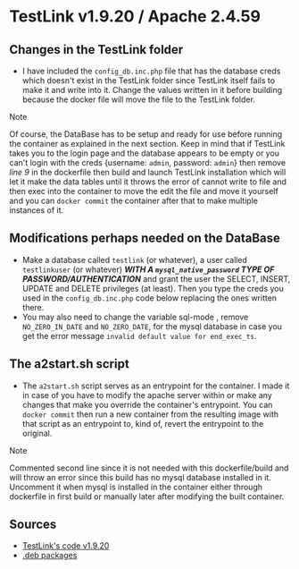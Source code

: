 # TestLink v1.9.20 / Apache 2.4.59

## Changes in the TestLink folder
- I have included the `config_db.inc.php` file that has the database creds which doesn't exist in the TestLink folder since TestLink itself fails to make it and write into it. Change the values written in it before building because the docker file will move the file to the TestLink folder.
> [!NOTE]
> Of course, the DataBase has to be setup and ready for use before running the container as explained in the next section. Keep in mind that if TestLink takes you to the login page and the database appears to be empty or you can't login with the creds {username: `admin`, password: `admin`} then remove *line 9* in the dockerfile then build and launch TestLink installation which will let it make the data tables until it throws the error of cannot write to file and then exec into the container to move the edit the file and move it yourself and you can `docker commit` the container after that to make multiple instances of it.
## Modifications perhaps needed on the DataBase
- Make a database called `testlink` (or whatever), a user called `testlinkuser` (or whatever) ***WITH A `mysql_native_password` TYPE OF PASSWORD/AUTHENTICATION*** and grant the user the SELECT, INSERT, UPDATE and DELETE privileges (at least). Then you type the creds you used in the `config_db.inc.php` code below replacing the ones written there.
- You may also need to change the variable sql-mode , remove `NO_ZERO_IN_DATE` and `NO_ZERO_DATE`, for the mysql database in case you get the error message `invalid default value for end_exec_ts`.
## The a2start.sh script
- The `a2start.sh` script serves as an entrypoint for the container. I made it in case of you have to modify the apache server within or make any changes that make you override the container's entrypoint. You can `docker commit` then run a new container from the resulting image with that script as an entrypoint to, kind of, revert the entrypoint to the original.
> [!NOTE]
> Commented second line since it is not needed with this dockerfile/build and will throw an error since this build has no mysql database installed in it. Uncomment it when mysql is installed in the container either through dockerfile in first build or manually later after modifying the built container.
## Sources
- [TestLink's code v1.9.20](https://github.com/TestLinkOpenSourceTRMS/testlink-code/tree/1.9.20)
- [.deb packages](https://www.debian.org/distrib/packages#search_packages)
